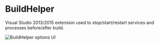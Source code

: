 # BuildHelper

Visual Studio 2013/2015 extension used to stop/start/restart services and processes before/after build.

![BuildHelper options UI](https://github.com/nmklotas/BuildHelper/master/Documents/ui.png "BuildHelper UI")

